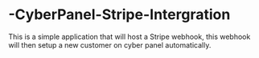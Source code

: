# -CyberPanel-Stripe-Intergration
This is a simple application that will host a Stripe webhook, this webhook will then setup a new customer on cyber panel automatically. 
